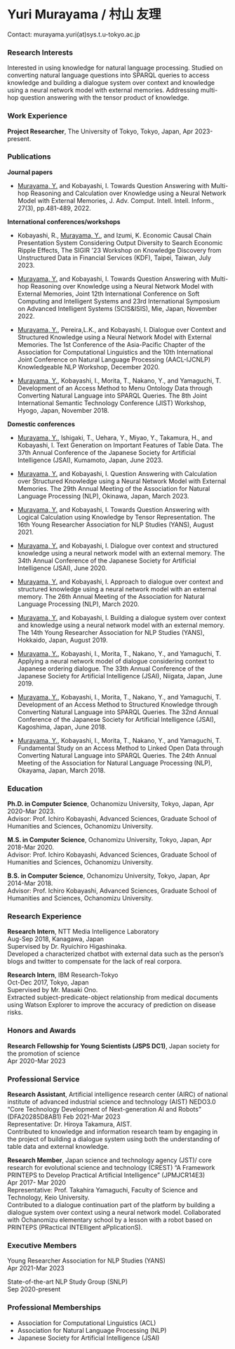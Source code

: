 # Yuri Murayama / 村山 友理
Contact: murayama.yuri(at)sys.t.u-tokyo.ac.jp

### Research Interests
Interested in using knowledge for natural language processing. Studied on converting natural language questions into SPARQL queries to access knowledge and building a dialogue system over context and knowledge using a neural network model with external memories. Addressing multi-hop question answering with the tensor product of knowledge.

### Work Experience
**Project Researcher**, The University of Tokyo, Tokyo, Japan, Apr 2023-present.

### Publications
**Journal papers**
- <ins>Murayama, Y.</ins> and Kobayashi, I. Towards Question Answering with Multi-hop Reasoning and Calculation over Knowledge using a Neural Network Model with External Memories, J. Adv. Comput. Intell. Intell. Inform., 27(3), pp.481-489, 2022.

**International conferences/workshops**
- Kobayashi, R., <ins>Murayama, Y.</ins>, and Izumi, K. Economic Causal Chain Presentation System Considering Output Diversity to Search Economic Ripple Effects, The SIGIR '23 Workshop on Knowledge Discovery from Unstructured Data in Financial Services (KDF), Taipei, Taiwan, July 2023.

- <ins>Murayama, Y.</ins> and Kobayashi, I. Towards Question Answering with Multi-hop Reasoning over Knowledge using a Neural Network Model with External Memories, Joint 12th International Conference on Soft Computing and Intelligent Systems and 23rd International Symposium on Advanced Intelligent Systems (SCIS&ISIS), Mie, Japan, November 2022.

- <ins>Murayama, Y.</ins>, Pereira,L.K., and Kobayashi, I. Dialogue over Context and Structured Knowledge using a Neural Network Model with External Memories. The 1st Conference of the Asia-Pacific Chapter of the Association for Computational Linguistics and the 10th International Joint Conference on Natural Language Processing (AACL-IJCNLP) Knowledgeable NLP Workshop, December 2020.

- <ins>Murayama, Y.</ins>, Kobayashi, I., Morita, T., Nakano, Y., and Yamaguchi, T. Development of an Access Method to Menu Ontology Data through Converting Natural Language into SPARQL Queries. The 8th Joint International Semantic Technology Conference (JIST) Workshop, Hyogo, Japan, November 2018.

**Domestic conferences**
- <ins>Murayama, Y.</ins>, Ishigaki, T., Uehara, Y., Miyao, Y., Takamura, H., and Kobayashi, I. Text Generation on Important Features of Table Data. The 37th Annual Conference of the Japanese Society for Artificial Intelligence (JSAI), Kumamoto, Japan, June 2023.

- <ins>Murayama, Y.</ins> and Kobayashi, I. Question Answering with Calculation over Structured Knowledge using a Neural Network Model with External Memories. The 29th Annual Meeting of the Association for Natural Language Processing (NLP), Okinawa, Japan, March 2023.

- <ins>Murayama, Y.</ins> and Kobayashi, I. Towards Question Answering with Logical Calculation using Knowledge by Tensor Representation. The 16th Young Researcher Association for NLP Studies (YANS), August 2021.

- <ins>Murayama, Y.</ins> and Kobayashi, I. Dialogue over context and structured knowledge using a neural network model with an external memory. The 34th Annual Conference of the Japanese Society for Artificial Intelligence (JSAI), June 2020.

- <ins>Murayama, Y.</ins> and Kobayashi, I. Approach to dialogue over context and structured knowledge using a neural network model with an external memory. The 26th Annual Meeting of the Association for Natural Language Processing (NLP), March 2020. 

- <ins>Murayama, Y.</ins> and Kobayashi, I. Building a dialogue system over context and knowledge using a neural network model with an external memory. The 14th Young Researcher Association for NLP Studies (YANS), Hokkaido, Japan, August 2019. 

- <ins>Murayama, Y.</ins>, Kobayashi, I., Morita, T., Nakano, Y., and Yamaguchi, T. Applying a neural network model of dialogue considering context to Japanese ordering dialogue. The 33th Annual Conference of the Japanese Society for Artificial Intelligence (JSAI), Niigata, Japan, June 2019. 

- <ins>Murayama, Y.</ins>, Kobayashi, I., Morita, T., Nakano, Y., and Yamaguchi, T. Development of an Access Method to Structured Knowledge through Converting Natural Language into SPARQL Queries. The 32nd Annual Conference of the Japanese Society for Artificial Intelligence (JSAI), Kagoshima, Japan, June 2018.

- <ins>Murayama, Y.</ins>, Kobayashi, I., Morita, T., Nakano, Y., and Yamaguchi, T. Fundamental Study on an Access Method to Linked Open Data through Converting Natural Language into SPARQL Queries. The 24th Annual Meeting of the Association for Natural Language Processing (NLP), Okayama, Japan, March 2018.

### Education
**Ph.D. in Computer Science**, Ochanomizu University, Tokyo, Japan, Apr 2020-Mar 2023.  
Advisor: Prof. Ichiro Kobayashi, Advanced Sciences, Graduate School of Humanities and Sciences, Ochanomizu University. 

**M.S. in Computer Science**, Ochanomizu University, Tokyo, Japan, Apr 2018-Mar 2020.  
Advisor: Prof. Ichiro Kobayashi, Advanced Sciences, Graduate School of Humanities and Sciences, Ochanomizu University. 

**B.S. in Computer Science**, Ochanomizu University, Tokyo, Japan, Apr 2014-Mar 2018.  
Advisor: Prof. Ichiro Kobayashi, Advanced Sciences, Graduate School of Humanities and Sciences, Ochanomizu University.

### Research Experience
**Research Intern**, NTT Media Intelligence Laboratory  
Aug-Sep 2018, Kanagawa, Japan  
Supervised by Dr. Ryuichiro Higashinaka.  
Developed a characterized chatbot with external data such as the person’s blogs and twitter to compensate for the lack of real corpora.

**Research Intern**, IBM Research-Tokyo  
Oct-Dec 2017, Tokyo, Japan  
Supervised by Mr. Masaki Ono.  
Extracted subject-predicate-object relationship from medical documents using Watson Explorer to improve the accuracy of prediction on disease risks.

### Honors and Awards
**Research Fellowship for Young Scientists (JSPS DC1)**, Japan society for the promotion of science  
Apr 2020-Mar 2023

### Professional Service
**Research Assistant**, Artificial intelligence research center (AIRC) of national institute of advanced industrial science and technology (AIST) NEDO3.0 “Core Technology Development of Next-generation AI and Robots” (DFA20285D8AB1) 
Feb 2021-Mar 2023  
Representative: Dr. Hiroya Takamura, AIST.  
Contributed to knowledge and information research team by engaging in the project of building a dialogue system using both the understanding of table data and external knowledge.

**Research Member**, Japan science and technology agency (JST)/ core research for evolutional science and technology (CREST) “A Framework PRINTEPS to Develop Practical Artificial Intelligence” (JPMJCR14E3)  
Apr 2017- Mar 2020  
Representative: Prof. Takahira Yamaguchi, Faculty of Science and Technology, Keio University.  
Contributed to a dialogue continuation part of the platform by building a dialogue system over context using a neural network model. Collaborated with Ochanomizu elementary school by a lesson with a robot based on PRINTEPS (PRactical INTElligent aPplicationS).

### Executive Members
Young Researcher Association for NLP Studies (YANS)  
Apr 2021-Mar 2023

State-of-the-art NLP Study Group (SNLP)  
Sep 2020-present

### Professional Memberships
- Association for Computational Linguistics (ACL)  
- Association for Natural Language Processing (NLP)  
- Japanese Society for Artificial Intelligence (JSAI)  

